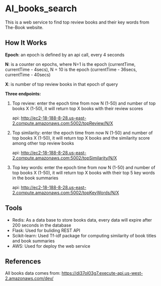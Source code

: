 # AI_books_search
This is a web service to find top review books and their key words from The-Book website.

## How It Works
**Epoch**: an epoch is defined by an api call, every 4 seconds

**N**: is a counter on epochs, where N=1 is the epoch (currentTime, currentTime - 4secs), N = 10 is the epoch (currentTime - 36secs, currentTime - 40secs)

**X**: is number of top review books in that epoch of query

**Three endpoints:**

1. Top review: enter the epoch time from now N (1-50) and number of top books X (1-50), it will return top X books with their review scores
   
   api: http://ec2-18-188-8-28.us-east-2.compute.amazonaws.com:5002/topReview/N/X

2. Top similarity: enter the epoch time from now N (1-50) and number of top books X (1-50), it will return top X books and the similarity score among other top review books
   
   api: http://ec2-18-188-8-28.us-east-2.compute.amazonaws.com:5002/topSimilarity/N/X
   
3. Top key words: enter the epoch time from now N (1-50) and number of top books X (1-50), it will return top X books with their top 5 key words in the book summaries
   
   api: http://ec2-18-188-8-28.us-east-2.compute.amazonaws.com:5002/topKeyWords/N/X

## Tools

* Redis: As a data base to store books data, every data will expire after 200 seconds in the database
* Flask: Used for buliding REST API
* Scikit-learn: Used Tf-idf package for computing similarity of book titles and book summaries
* AWS: Used for deploy the web service

## References
All books data comes from: https://di37ol03g7.execute-api.us-west-2.amazonaws.com/dev/ 
